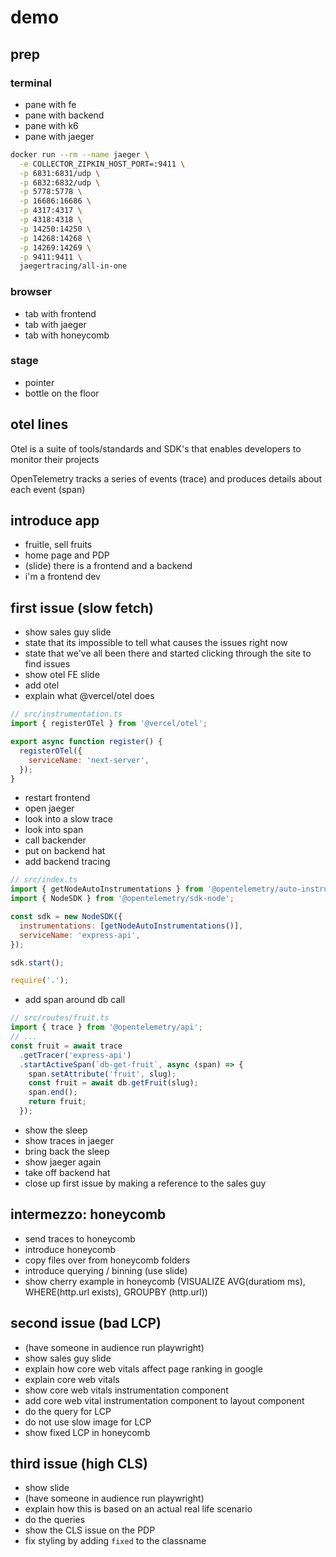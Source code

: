 # demo

## prep

### terminal

- pane with fe
- pane with backend
- pane with k6
- pane with jaeger

```sh
docker run --rm --name jaeger \
  -e COLLECTOR_ZIPKIN_HOST_PORT=:9411 \
  -p 6831:6831/udp \
  -p 6832:6832/udp \
  -p 5778:5778 \
  -p 16686:16686 \
  -p 4317:4317 \
  -p 4318:4318 \
  -p 14250:14250 \
  -p 14268:14268 \
  -p 14269:14269 \
  -p 9411:9411 \
  jaegertracing/all-in-one
```

### browser

- tab with frontend
- tab with jaeger
- tab with honeycomb

### stage

- pointer
- bottle on the floor

## otel lines

Otel is a suite of tools/standards and SDK's that enables developers to monitor their projects​

OpenTelemetry tracks a series of events (trace) and produces details about each event (span)

## introduce app

- fruitle, sell fruits
- home page and PDP
- (slide) there is a frontend and a backend
- i'm a frontend dev

## first issue (slow fetch)

- show sales guy slide
- state that its impossible to tell what causes the issues right now
- state that we've all been there and started clicking through the site to find issues
- show otel FE slide
- add otel
- explain what @vercel/otel does

```javascript
// src/instrumentation.ts
import { registerOTel } from '@vercel/otel';

export async function register() {
  registerOTel({
    serviceName: 'next-server',
  });
}
```

- restart frontend
- open jaeger
- look into a slow trace
- look into span
- call backender
- put on backend hat
- add backend tracing

```javascript
// src/index.ts
import { getNodeAutoInstrumentations } from '@opentelemetry/auto-instrumentations-node';
import { NodeSDK } from '@opentelemetry/sdk-node';

const sdk = new NodeSDK({
  instrumentations: [getNodeAutoInstrumentations()],
  serviceName: 'express-api',
});

sdk.start();

require('.');
```

- add span around db call

```javascript
// src/routes/fruit.ts
import { trace } from '@opentelemetry/api';
// ...
const fruit = await trace
  .getTracer('express-api')
  .startActiveSpan(`db-get-fruit`, async (span) => {
    span.setAttribute('fruit', slug);
    const fruit = await db.getFruit(slug);
    span.end();
    return fruit;
  });
```

- show the sleep
- show traces in jaeger
- bring back the sleep
- show jaeger again
- take off backend hat
- close up first issue by making a reference to the sales guy

## intermezzo: honeycomb

- send traces to honeycomb
- introduce honeycomb
- copy files over from honeycomb folders
- introduce querying / binning (use slide)
- show cherry example in honeycomb (VISUALIZE AVG(duratiom ms), WHERE(http.url exists), GROUPBY (http.url))

## second issue (bad LCP)

- (have someone in audience run playwright)
- show sales guy slide
- explain how core web vitals affect page ranking in google
- explain core web vitals
- show core web vitals instrumentation component
- add core web vital instrumentation component to layout component
- do the query for LCP
- do not use slow image for LCP
- show fixed LCP in honeycomb

## third issue (high CLS)

- show slide
- (have someone in audience run playwright)
- explain how this is based on an actual real life scenario
- do the queries
- show the CLS issue on the PDP
- fix styling by adding `fixed` to the classname
